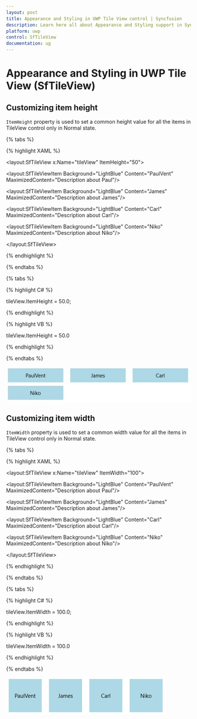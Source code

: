 ```yaml
---
layout: post
title: Appearance and Styling in UWP Tile View control | Syncfusion
description: Learn here all about Appearance and Styling support in Syncfusion UWP Tile View (SfTileView) control and more.
platform: uwp
control: SfTileView
documentation: ug
---
```


# Appearance and Styling in UWP Tile View (SfTileView)

## Customizing item height

`ItemHeight` property is used to set a common height value for all the items in TileView control only in Normal state.

{% tabs %}

{% highlight XAML %}

<layout:SfTileView x:Name="tileView" ItemHeight="50">

<layout:SfTileViewItem Background="LightBlue" Content="PaulVent"
                       MaximizedContent="Description about Paul"/>

<layout:SfTileViewItem Background="LightBlue" Content="James"
                       MaximizedContent="Description about James"/>

<layout:SfTileViewItem Background="LightBlue" Content="Carl"
                       MaximizedContent="Description about Carl"/>

<layout:SfTileViewItem Background="LightBlue" Content="Niko"
                       MaximizedContent="Description about Niko"/>

</layout:SfTileView>

{% endhighlight %}

{% endtabs %}

{% tabs %}

{% highlight C# %}

tileView.ItemHeight = 50.0;

{% endhighlight %}

{% highlight VB %}

tileView.ItemHeight = 50.0

{% endhighlight %}

{% endtabs %}

![Appearance-and-Styling-img1](Appearance-and-Styling-images/Appearance-and-Styling-img1.jpeg)

## Customizing item width

`ItemWidth` property is used to set a common width value for all the items in TileView control only in Normal state.

{% tabs %}

{% highlight XAML %}

<layout:SfTileView x:Name="tileView" ItemWidth="100">

<layout:SfTileViewItem Background="LightBlue" Content="PaulVent"
                       MaximizedContent="Description about Paul"/>

<layout:SfTileViewItem Background="LightBlue" Content="James"
                       MaximizedContent="Description about James"/>

<layout:SfTileViewItem Background="LightBlue" Content="Carl"
                       MaximizedContent="Description about Carl"/>

<layout:SfTileViewItem Background="LightBlue" Content="Niko"
                       MaximizedContent="Description about Niko"/>

</layout:SfTileView>

{% endhighlight %}

{% endtabs %}

{% tabs %}

{% highlight C# %}

tileView.ItemWidth = 100.0;

{% endhighlight %}

{% highlight VB %}

tileView.ItemWidth = 100.0

{% endhighlight %}

{% endtabs %}

![Appearance-and-Styling-img2](Appearance-and-Styling-images/Appearance-and-Styling-img2.jpeg)

